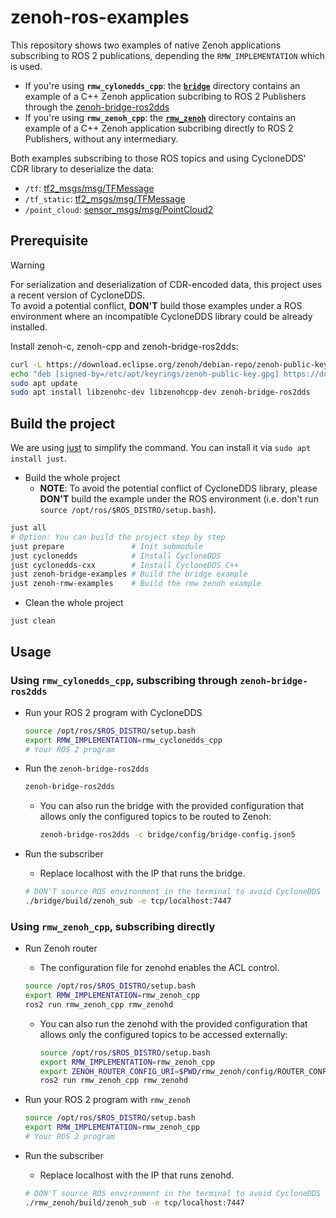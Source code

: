 # zenoh-ros-examples

This repository shows two examples of native Zenoh applications subscribing to ROS 2 publications, depending the `RMW_IMPLEMENTATION` which is used.

* If you're using **`rmw_cylonedds_cpp`**: the [**`bridge`**](./bridge/) directory contains an example of a C++ Zenoh application subcribing to ROS 2 Publishers through the [zenoh-bridge-ros2dds](https://github.com/eclipse-zenoh/zenoh-plugin-ros2dds)
* If you're using **`rmw_zenoh_cpp`**: the [**`rmw_zenoh`**](./rmw_zenoh/) directory contains an example of a C++ Zenoh application subcribing directly to ROS 2 Publishers, without any intermediary.

Both examples subscribing to those ROS topics and using CycloneDDS' CDR library to deserialize the data:

* `/tf`: [tf2_msgs/msg/TFMessage](https://github.com/ros2/geometry2/blob/rolling/tf2_msgs/msg/TFMessage.msg)
* `/tf_static`: [tf2_msgs/msg/TFMessage](https://github.com/ros2/geometry2/blob/rolling/tf2_msgs/msg/TFMessage.msg)
* `/point_cloud`: [sensor_msgs/msg/PointCloud2](https://github.com/ros2/common_interfaces/blob/rolling/sensor_msgs/msg/PointCloud2.msg)

## Prerequisite

> [!WARNING]
> For serialization and deserialization of CDR-encoded data, this project uses a recent version of CycloneDDS.  
> To avoid a potential conflict, **DON'T** build those examples under a ROS environment where an incompatible CycloneDDS library could be already installed.

Install zenoh-c, zenoh-cpp and zenoh-bridge-ros2dds:

```bash
curl -L https://download.eclipse.org/zenoh/debian-repo/zenoh-public-key | sudo gpg --dearmor --yes --output /etc/apt/keyrings/zenoh-public-key.gpg
echo "deb [signed-by=/etc/apt/keyrings/zenoh-public-key.gpg] https://download.eclipse.org/zenoh/debian-repo/ /" | sudo tee /etc/apt/sources.list.d/zenoh.list > /dev/null
sudo apt update
sudo apt install libzenohc-dev libzenohcpp-dev zenoh-bridge-ros2dds
```

## Build the project

We are using [just](https://github.com/casey/just) to simplify the command.
You can install it via `sudo apt install just`.

* Build the whole project
  * **NOTE**: To avoid the potential conflict of CycloneDDS library, please **DON'T** build the example under the ROS environment (i.e. don't run `source /opt/ros/$ROS_DISTRO/setup.bash`).

```bash
just all
# Option: You can build the project step by step
just prepare               # Init submodule
just cyclonedds            # Install CycloneDDS
just cyclonedds-cxx        # Install CycloneDDS C++
just zenoh-bridge-examples # Build the bridge example
just zenoh-rmw-examples    # Build the rmw zenoh example
```

* Clean the whole project

```bash
just clean
```

## Usage

### Using **`rmw_cylonedds_cpp`**, subscribing through **`zenoh-bridge-ros2dds`**

* Run your ROS 2 program with CycloneDDS

  ```bash
  source /opt/ros/$ROS_DISTRO/setup.bash
  export RMW_IMPLEMENTATION=rmw_cyclonedds_cpp
  # Your ROS 2 program
  ```

* Run the `zenoh-bridge-ros2dds`

  ```bash
  zenoh-bridge-ros2dds
  ```

  * You can also run the bridge with the provided configuration that allows only the configured topics to be routed to Zenoh:

    ```bash
    zenoh-bridge-ros2dds -c bridge/config/bridge-config.json5
    ```

* Run the subscriber
  * Replace localhost with the IP that runs the bridge.

  ```bash
  # DON'T source ROS environment in the terminal to avoid CycloneDDS library conflict
  ./bridge/build/zenoh_sub -e tcp/localhost:7447
  ```

### Using **`rmw_zenoh_cpp`**, subscribing directly

* Run Zenoh router
  * The configuration file for zenohd enables the ACL control.

  ```bash
  source /opt/ros/$ROS_DISTRO/setup.bash
  export RMW_IMPLEMENTATION=rmw_zenoh_cpp
  ros2 run rmw_zenoh_cpp rmw_zenohd
  ```

  * You can also run the zenohd with the provided configuration that allows only the configured topics to be accessed externally:

    ```bash
    source /opt/ros/$ROS_DISTRO/setup.bash
    export RMW_IMPLEMENTATION=rmw_zenoh_cpp
    export ZENOH_ROUTER_CONFIG_URI=$PWD/rmw_zenoh/config/ROUTER_CONFIG.json5
    ros2 run rmw_zenoh_cpp rmw_zenohd
    ```

* Run your ROS 2 program with `rmw_zenoh`

  ```bash
  source /opt/ros/$ROS_DISTRO/setup.bash
  export RMW_IMPLEMENTATION=rmw_zenoh_cpp
  # Your ROS 2 program
  ```

* Run the subscriber
  * Replace localhost with the IP that runs zenohd.

  ```bash
  # DON'T source ROS environment in the terminal to avoid CycloneDDS library conflict
  ./rmw_zenoh/build/zenoh_sub -e tcp/localhost:7447
  ```
